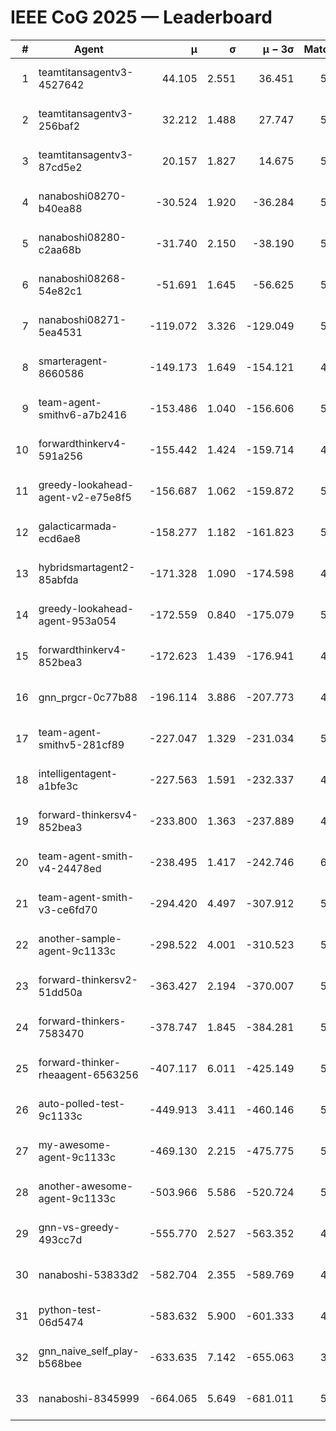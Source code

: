 # IEEE CoG 2025 — Leaderboard

| # | Agent | μ | σ | μ − 3σ | Matches | Updated |
|---:|---|---:|---:|---:|---:|---|
| 1 | teamtitansagentv3-4527642 | 44.105 | 2.551 | 36.451 | 5036 | 2025-09-06 18:56 |
| 2 | teamtitansagentv3-256baf2 | 32.212 | 1.488 | 27.747 | 5454 | 2025-09-06 18:56 |
| 3 | teamtitansagentv3-87cd5e2 | 20.157 | 1.827 | 14.675 | 5458 | 2025-09-06 18:56 |
| 4 | nanaboshi08270-b40ea88 | -30.524 | 1.920 | -36.284 | 5740 | 2025-09-06 18:56 |
| 5 | nanaboshi08280-c2aa68b | -31.740 | 2.150 | -38.190 | 5720 | 2025-09-06 18:56 |
| 6 | nanaboshi08268-54e82c1 | -51.691 | 1.645 | -56.625 | 5680 | 2025-09-06 18:56 |
| 7 | nanaboshi08271-5ea4531 | -119.072 | 3.326 | -129.049 | 5560 | 2025-09-06 18:56 |
| 8 | smarteragent-8660586 | -149.173 | 1.649 | -154.121 | 4366 | 2025-09-06 18:56 |
| 9 | team-agent-smithv6-a7b2416 | -153.486 | 1.040 | -156.606 | 5760 | 2025-09-06 18:56 |
| 10 | forwardthinkerv4-591a256 | -155.442 | 1.424 | -159.714 | 4517 | 2025-09-06 18:56 |
| 11 | greedy-lookahead-agent-v2-e75e8f5 | -156.687 | 1.062 | -159.872 | 5578 | 2025-09-06 18:56 |
| 12 | galacticarmada-ecd6ae8 | -158.277 | 1.182 | -161.823 | 5280 | 2025-09-06 18:56 |
| 13 | hybridsmartagent2-85abfda | -171.328 | 1.090 | -174.598 | 4703 | 2025-09-06 18:56 |
| 14 | greedy-lookahead-agent-953a054 | -172.559 | 0.840 | -175.079 | 5738 | 2025-09-06 18:56 |
| 15 | forwardthinkerv4-852bea3 | -172.623 | 1.439 | -176.941 | 4192 | 2025-09-06 18:56 |
| 16 | gnn_prgcr-0c77b88 | -196.114 | 3.886 | -207.773 | 4320 | 2025-09-06 18:56 |
| 17 | team-agent-smithv5-281cf89 | -227.047 | 1.329 | -231.034 | 5560 | 2025-09-06 18:56 |
| 18 | intelligentagent-a1bfe3c | -227.563 | 1.591 | -232.337 | 4847 | 2025-09-06 18:56 |
| 19 | forward-thinkersv4-852bea3 | -233.800 | 1.363 | -237.889 | 4753 | 2025-09-06 18:56 |
| 20 | team-agent-smith-v4-24478ed | -238.495 | 1.417 | -242.746 | 6000 | 2025-09-06 18:56 |
| 21 | team-agent-smith-v3-ce6fd70 | -294.420 | 4.497 | -307.912 | 5500 | 2025-09-06 18:56 |
| 22 | another-sample-agent-9c1133c | -298.522 | 4.001 | -310.523 | 5600 | 2025-09-06 18:56 |
| 23 | forward-thinkersv2-51dd50a | -363.427 | 2.194 | -370.007 | 5167 | 2025-09-06 18:56 |
| 24 | forward-thinkers-7583470 | -378.747 | 1.845 | -384.281 | 5519 | 2025-09-06 18:56 |
| 25 | forward-thinker-rheaagent-6563256 | -407.117 | 6.011 | -425.149 | 5868 | 2025-09-06 18:56 |
| 26 | auto-polled-test-9c1133c | -449.913 | 3.411 | -460.146 | 5300 | 2025-09-06 18:56 |
| 27 | my-awesome-agent-9c1133c | -469.130 | 2.215 | -475.775 | 5440 | 2025-09-06 18:56 |
| 28 | another-awesome-agent-9c1133c | -503.966 | 5.586 | -520.724 | 5540 | 2025-09-06 18:56 |
| 29 | gnn-vs-greedy-493cc7d | -555.770 | 2.527 | -563.352 | 4680 | 2025-09-06 18:56 |
| 30 | nanaboshi-53833d2 | -582.704 | 2.355 | -589.769 | 4720 | 2025-09-06 18:56 |
| 31 | python-test-06d5474 | -583.632 | 5.900 | -601.333 | 4160 | 2025-09-06 18:56 |
| 32 | gnn_naive_self_play-b568bee | -633.635 | 7.142 | -655.063 | 3960 | 2025-09-06 18:56 |
| 33 | nanaboshi-8345999 | -664.065 | 5.649 | -681.011 | 5160 | 2025-09-06 18:56 |
